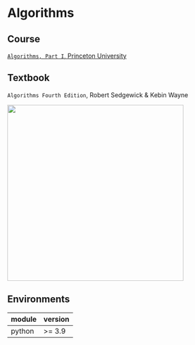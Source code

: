# Algorithms

## Course
[`Algorithms, Part I`, Princeton University](https://www.coursera.org/learn/algorithms-part1)

## Textbook
`Algorithms Fourth Edition`,
Robert Sedgewick & Kebin Wayne

<img src=https://algs4.cs.princeton.edu/cover.png width=400>

## Environments
|module|version|
|---|---|
|python|>= 3.9|

